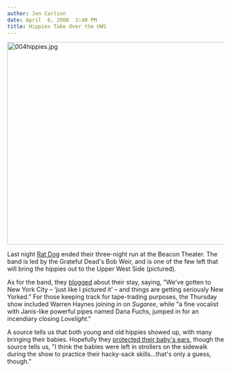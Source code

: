 ```yaml
---
author: Jen Carlson
date: April  6, 2008  3:40 PM
title: Hippies Take Over the UWS
---
```


<p><img alt="004hippies.jpg" src="https://web.archive.org/web/20110804143215im_/http://gothamist.com/attachments/arts_jen/004hippies.jpg" width="640" height="470"></p>

<p>Last night <a href="https://web.archive.org/web/20110804143215/http://www.rat-dog.com/">Rat Dog</a> ended their three-night run at the Beacon Theater. The band is led by the Grateful Dead&apos;s Bob Weir, and is one of the few left that will bring the hippies out to the Upper West Side (pictured). </p>

<p>As for the band, they <a href="https://web.archive.org/web/20110804143215/http://www.rat-dog.com/news/news.php?subaction=showfull&amp;id=1207424762&amp;archive=&amp;start_from=&amp;ucat=1&amp;">blogged</a> about their stay, saying, &quot;We&#x2019;ve gotten to New York City &#x2013; &#x2018;just like I pictured it&#x2019; &#x2013; and things are getting seriously New Yorked.&quot; For those keeping track for tape-trading purposes, the Thursday show included Warren Haynes joining in on <em>Sugaree</em>, while &quot;a fine vocalist with Janis-like powerful pipes named Dana Fuchs, jumped in for an incendiary closing <em>Lovelight</em>.&quot;</p>

<p>A source tells us that both young and old hippies showed up, with many bringing their babies. Hopefully they <a href="https://web.archive.org/web/20110804143215/http://gothamist.com/2007/07/15/best_seat_in_th.php">protected their baby&apos;s ears</a>, though the source tells us, &quot;I think the babies were left in strollers on the sidewalk during the show to practice their hacky-sack skills...that&apos;s only a guess, though.&quot;</p>